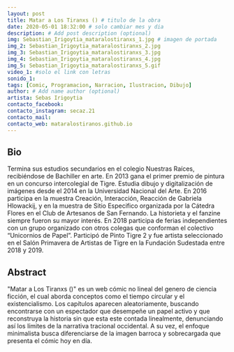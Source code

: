 ```yaml
---
layout: post
title: Matar a Los Tiranxs () # titulo de la obra
date: 2020-05-01 18:32:00 # solo cambiar mes y dia
description: # Add post description (optional)
img: Sebastian_Irigoytia_mataralostiranxs_1.jpg # imagen de portada
img_2: Sebastian_Irigoytia_mataralostiranxs_2.jpg
img_3: Sebastian_Irigoytia_mataralostiranxs_3.jpg
img_4: Sebastian_Irigoytia_mataralostiranxs_4.jpg
img_5: Sebastian_Irigoytia_mataralostiranxs_5.gif
video_1: #solo el link con letras
sonido_1:
tags: [Comic, Programacion, Narracion, Ilustracion, Dibujo]
author: # Add name author (optional)
artista: Sebas Irigoytia
contacto_facebook:
contacto_instagram: secaz.21
contacto_mail:
contacto_web: mataralostiranos.github.io
---
```


## Bio

Termina sus estudios secundarios en el colegio Nuestras Raíces, recibiéndose de Bachiller en arte. En 2013 gana el primer premio de pintura en un concurso intercolegial de Tigre.
Estudia dibujo y digitalización de imágenes desde el 2014 en la Universidad Nacional del Arte. En 2016 participa en la muestra Creación, Interacción, Reacción de Gabriela Hlowackij, y en la muestra de Sitio Especifico organizada por la Cátedra Flores en el Club de Artesanos de San Fernando.
La historieta y el fanzine siempre fueron su mayor interés. En 2018 participa de ferias independientes con un grupo organizado con otros colegas que conforman el colectivo “Unicornios de Papel”. Participó de Pinto Tigre 2 y fue artista seleccionado en el Salón Primavera de Artistas de Tigre en la Fundación Sudestada entre 2018 y 2019.


## Abstract

"Matar a Los Tiranxs ()" es un web cómic no lineal del genero de ciencia ficción, el cual aborda conceptos como el tiempo circular y el existencialismo.
Los capítulos aparecen aleatoriamente, buscando encontrarse con un espectador que desempeñe un papel activo y que reconstruya la historia sin que esta este contada linealmente, denunciando así los límites de la narrativa tracional occidental. A su vez, el enfoque minimalista busca diferenciarse de la imagen barroca y sobrecargada que presenta el cómic hoy en día.

